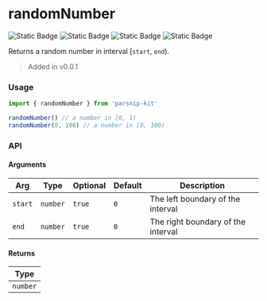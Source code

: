 # randomNumber
![Static Badge](https://img.shields.io/badge/Statement%20Coverage-100.00%-brightgreen) ![Static Badge](https://img.shields.io/badge/Branch%20Coverage-100.00%-brightgreen) ![Static Badge](https://img.shields.io/badge/Function%20Coverage-100.00%-brightgreen) ![Static Badge](https://img.shields.io/badge/Line%20Coverage-100.00%-brightgreen)
      
Returns a random number in interval [`start`, `end`).

> Added in v0.0.1



### Usage

```ts
import { randomNumber } from 'parsnip-kit'

randomNumber() // a number in [0, 1)
randomNumber(0, 100) // a number in [0, 100)

```


### API

#### Arguments

| Arg | Type | Optional | Default | Description |
| --- | --- | --- | --- | --- |
| `start` | `number` | `true` | `0` | The left boundary of the interval |
| `end` | `number` | `true` | `0` | The right boundary of the interval |

#### Returns

| Type |
| ---  |
| `number`  |